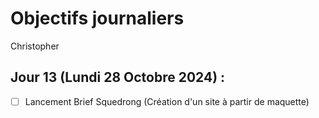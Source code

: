 # Objectifs journaliers

Christopher

## Jour 13 (Lundi 28 Octobre 2024) :

- [ ] Lancement Brief  Squedrong (Création d'un site à partir de maquette)
